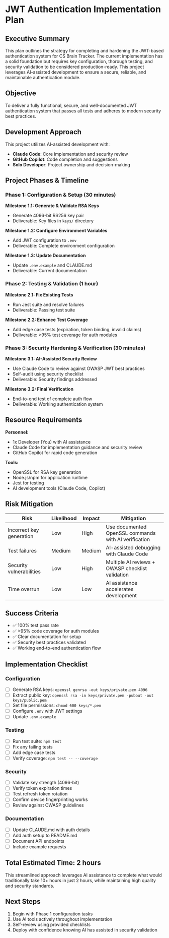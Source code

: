 # JWT Authentication Implementation Plan

## Executive Summary

This plan outlines the strategy for completing and hardening the JWT-based authentication system for CS Brain Tracker. The current implementation has a solid foundation but requires key configuration, thorough testing, and security validation to be considered production-ready. This project leverages AI-assisted development to ensure a secure, reliable, and maintainable authentication module.

## Objective

To deliver a fully functional, secure, and well-documented JWT authentication system that passes all tests and adheres to modern security best practices.

## Development Approach

This project utilizes AI-assisted development with:
- **Claude Code**: Core implementation and security review
- **GitHub Copilot**: Code completion and suggestions
- **Solo Developer**: Project ownership and decision-making

## Project Phases & Timeline

### Phase 1: Configuration & Setup (30 minutes)
**Milestone 1.1: Generate & Validate RSA Keys**
- Generate 4096-bit RS256 key pair
- Deliverable: Key files in `keys/` directory

**Milestone 1.2: Configure Environment Variables**
- Add JWT configuration to `.env`
- Deliverable: Complete environment configuration

**Milestone 1.3: Update Documentation**
- Update `.env.example` and CLAUDE.md
- Deliverable: Current documentation

### Phase 2: Testing & Validation (1 hour)
**Milestone 2.1: Fix Existing Tests**
- Run Jest suite and resolve failures
- Deliverable: Passing test suite

**Milestone 2.2: Enhance Test Coverage**
- Add edge case tests (expiration, token binding, invalid claims)
- Deliverable: >95% test coverage for auth modules

### Phase 3: Security Hardening & Verification (30 minutes)
**Milestone 3.1: AI-Assisted Security Review**
- Use Claude Code to review against OWASP JWT best practices
- Self-audit using security checklist
- Deliverable: Security findings addressed

**Milestone 3.2: Final Verification**
- End-to-end test of complete auth flow
- Deliverable: Working authentication system

## Resource Requirements

**Personnel:**
- 1x Developer (You) with AI assistance
- Claude Code for implementation guidance and security review
- GitHub Copilot for rapid code generation

**Tools:**
- OpenSSL for RSA key generation
- Node.js/npm for application runtime
- Jest for testing
- AI development tools (Claude Code, Copilot)

## Risk Mitigation

| Risk | Likelihood | Impact | Mitigation |
|------|------------|--------|------------|
| Incorrect key generation | Low | High | Use documented OpenSSL commands with AI verification |
| Test failures | Medium | Medium | AI-assisted debugging with Claude Code |
| Security vulnerabilities | Low | High | Multiple AI reviews + OWASP checklist validation |
| Time overrun | Low | Low | AI assistance accelerates development |

## Success Criteria

- ✅ 100% test pass rate
- ✅ >95% code coverage for auth modules
- ✅ Clear documentation for setup
- ✅ Security best practices validated
- ✅ Working end-to-end authentication flow

## Implementation Checklist

### Configuration
- [ ] Generate RSA keys: `openssl genrsa -out keys/private.pem 4096`
- [ ] Extract public key: `openssl rsa -in keys/private.pem -pubout -out keys/public.pem`
- [ ] Set file permissions: `chmod 600 keys/*.pem`
- [ ] Configure `.env` with JWT settings
- [ ] Update `.env.example`

### Testing
- [ ] Run test suite: `npm test`
- [ ] Fix any failing tests
- [ ] Add edge case tests
- [ ] Verify coverage: `npm test -- --coverage`

### Security
- [ ] Validate key strength (4096-bit)
- [ ] Verify token expiration times
- [ ] Test refresh token rotation
- [ ] Confirm device fingerprinting works
- [ ] Review against OWASP guidelines

### Documentation
- [ ] Update CLAUDE.md with auth details
- [ ] Add auth setup to README.md
- [ ] Document API endpoints
- [ ] Include example requests

## Total Estimated Time: 2 hours

This streamlined approach leverages AI assistance to complete what would traditionally take 10+ hours in just 2 hours, while maintaining high quality and security standards.

## Next Steps

1. Begin with Phase 1 configuration tasks
2. Use AI tools actively throughout implementation
3. Self-review using provided checklists
4. Deploy with confidence knowing AI has assisted in security validation